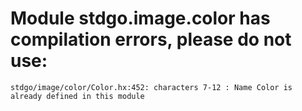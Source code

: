 # Module stdgo.image.color has compilation errors, please do not use:
```
stdgo/image/color/Color.hx:452: characters 7-12 : Name Color is already defined in this module

```

